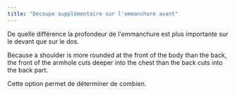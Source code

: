 ```yaml
---
title: "Découpe supplémentaire sur l'emmanchure avant"
---
```


De quelle différence la profondeur de l'emmanchure est plus importante sur le devant que sur le dos.

Because a shoulder is more rounded at the front of the body than the back, the front of the armhole cuts deeper into the chest than the back cuts into the back part.

Cette option permet de déterminer de combien.




